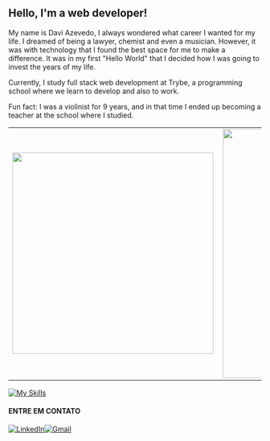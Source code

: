 ## Hello, I'm a web developer!

My name is Davi Azevedo, I always wondered what career I wanted for my life. I dreamed of being a lawyer, chemist and even a musician. However, it was with technology that I found the best space for me to make a difference. It was in my first "Hello World" that I decided how I was going to invest the years of my life.

Currently, I study full stack web development at Trybe, a programming school where we learn to develop and also to work.

Fun fact: I was a violinist for 9 years, and in that time I ended up becoming a teacher at the school where I studied.

<center>
<table>
    <tr>
        <td><img width="400px" align="left" src="https://github-readme-stats.vercel.app/api/top-langs/?username=daviazev&hide=html&layout=compact&theme=buefy" /></td>
        <td><img width="495px" align="left" src="https://github-readme-stats.vercel.app/api?username=daviazev&theme=buefy"/></td>
    </tr>
</table>
</center>

[![My Skills](https://skillicons.dev/icons?i=html,css,javascript,react,redux,git,github,jest,mysql,nodejs,docker,linux)](https://skillicons.dev)

<table>
    <h4>ENTRE EM CONTATO</h4>
    <a href="https://www.linkedin.com/in/davi-azevedo-a62267206/" target="_blank"><img alt="LinkedIn" src="https://img.shields.io/badge/linkedin-%230077B5.svg?&style=for-the-badge&logo=linkedin&logoColor=white" /></a>
    <a href="mailto:azvd.davi@gmail.com" target="_blank"><img alt="Gmail" src="https://img.shields.io/badge/Gmail-%2312100E?style=for-the-badge&logo=Gmail&logoColor=red" /></a>
</table>
